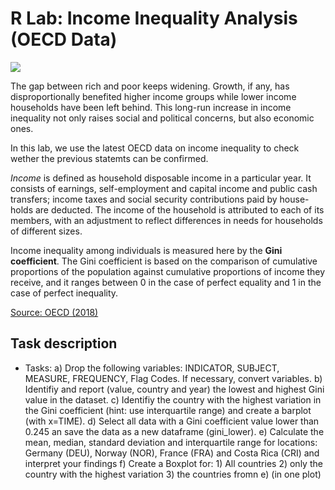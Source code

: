 # R Lab: Income Inequality Analysis (OECD Data)

![](https://upload.wikimedia.org/wikipedia/sco/0/0d/OECD_logo_new.svg)


The gap between rich and poor keeps widening. Growth, if any, has disproportionally benefited higher income groups while lower income households have been left behind. This long-run increase in income inequality not only raises social and political concerns, but also economic ones. 

In this lab, we use the latest OECD data on income inequality to check wether the previous statemts can be confirmed.  

*Income* is defined as household disposable income in a particular year. It consists of earnings, self-employment and capital income and public cash transfers; income taxes and social security contributions paid by house-holds are deducted. The income of the household is attributed to each of its members, with an adjustment to reflect differences in needs for households of different sizes. 

Income inequality among individuals is measured here by the **Gini coefficient**. The Gini coefficient is based on the comparison of cumulative proportions of the population against cumulative proportions of income they receive, and it ranges between 0 in the case of perfect equality and 1 in the case of perfect inequality. 

[Source: OECD (2018)](https://data.oecd.org/inequality/income-inequality.htm)

## Task description

  - Tasks:
    a) Drop the following variables: INDICATOR, SUBJECT, MEASURE, FREQUENCY, Flag Codes. If necessary, convert variables.
    b) Identifiy and report (value, country and year) the lowest and highest Gini value in the dataset. 
    c) Identifiy the country with the highest variation in the Gini coefficient (hint: use interquartile range) and create a barplot (with x=TIME). 
    d) Select all data with a Gini coefficient value lower than 0.245 an save the data as a new dataframe (gini_lower).
    e) Calculate the mean, median, standard deviation and interquartile range for locations: 
        Germany (DEU), Norway (NOR), France (FRA) and Costa Rica (CRI) and interpret your findings
    f) Create a Boxplot for:
        1) All countries
        2) only the country with the highest variation
        3) the countries fromn e) (in one plot)
